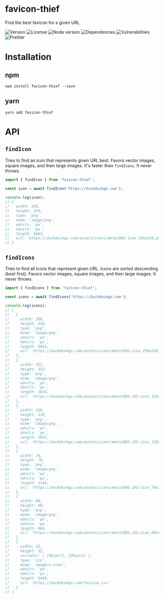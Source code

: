 # favicon-thief

Find the best favicon for a given URL.

![Version](https://img.shields.io/github/package-json/v/limesquid/favicon-thief)
![License](https://img.shields.io/npm/l/favicon-thief)
![Node version](https://img.shields.io/node/v/favicon-thief)
![Dependencies](https://img.shields.io/librariesio/github/limesquid/favicon-thief)
![Vulnerabilities](https://img.shields.io/snyk/vulnerabilities/github/limesquid/favicon-thief)
![Prettier](https://github.com/limesquid/favicon-thief/workflows/Prettier/badge.svg)

# Installation

## npm

```Shell
npm install favicon-thief --save
```

## yarn

```Shell
yarn add favicon-thief
```

# API

## `findIcon`

Tries to find an icon that represents given URL best.
Favors vector images, square images, and then large images.
It's faster than `findIcons`.
It never throws.

```ts
import { findIcon } from 'favicon-thief';

const icon = await findIcon('https://duckduckgo.com');

console.log(icon);
// {
//   width: 256,
//   height: 256,
//   type: 'png',
//   mime: 'image/png',
//   wUnits: 'px',
//   hUnits: 'px',
//   length: 6693,
//   url: 'https://duckduckgo.com/assets/icons/meta/DDG-icon_256x256.png'
// }
```

## `findIcons`

Tries to find all icons that represent given URL.
Icons are sorted descending (best first).
Favors vector images, square images, and then large images.
It never throws.

```ts
import { findIcons } from 'favicon-thief';

const icons = await findIcons('https://duckduckgo.com');

console.log(icons);
// [
//   {
//     width: 256,
//     height: 256,
//     type: 'png',
//     mime: 'image/png',
//     wUnits: 'px',
//     hUnits: 'px',
//     length: 6693,
//     url: 'https://duckduckgo.com/assets/icons/meta/DDG-icon_256x256.png'
//   },
//   {
//     width: 152,
//     height: 152,
//     type: 'png',
//     mime: 'image/png',
//     wUnits: 'px',
//     hUnits: 'px',
//     length: 2034,
//     url: 'https://duckduckgo.com/assets/icons/meta/DDG-iOS-icon_152x152.png'
//   },
//   {
//     width: 120,
//     height: 120,
//     type: 'png',
//     mime: 'image/png',
//     wUnits: 'px',
//     hUnits: 'px',
//     length: 1652,
//     url: 'https://duckduckgo.com/assets/icons/meta/DDG-iOS-icon_120x120.png'
//   },
//   {
//     width: 76,
//     height: 76,
//     type: 'png',
//     mime: 'image/png',
//     wUnits: 'px',
//     hUnits: 'px',
//     length: 1144,
//     url: 'https://duckduckgo.com/assets/icons/meta/DDG-iOS-icon_76x76.png'
//   },
//   {
//     width: 60,
//     height: 60,
//     type: 'png',
//     mime: 'image/png',
//     wUnits: 'px',
//     hUnits: 'px',
//     length: 866,
//     url: 'https://duckduckgo.com/assets/icons/meta/DDG-iOS-icon_60x60.png'
//   },
//   {
//     width: 32,
//     height: 32,
//     variants: [ [Object], [Object] ],
//     type: 'ico',
//     mime: 'image/x-icon',
//     wUnits: 'px',
//     hUnits: 'px',
//     length: 5430,
//     url: 'https://duckduckgo.com/favicon.ico'
//   }
// ]
```
